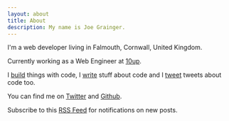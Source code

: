 ```yaml
---
layout: about
title: About
description: My name is Joe Grainger.
---
```


I'm a web developer living in Falmouth, Cornwall, United Kingdom.

Currently working as a Web Engineer at [10up](https://10up.com).

I [build](/projects/) things with code, I [write](http://jjgrainger.co.uk) stuff about code and I [tweet](http://www.twitter.com/jjgrainger) tweets about code too.

You can find me on [Twitter](http://www.twitter.com/jjgrainger) and [Github](http://www.github.com/jjgrainger/).

Subscribe to this [RSS Feed](/atom.xml) for notifications on new posts.
